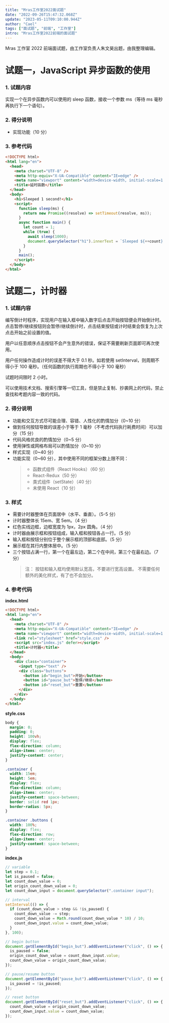 ```yaml
---
title: "Mras工作室2022面试题"
date: "2022-09-26T15:47:32.068Z"
update: "2023-05-11T09:10:00.944Z"
author: "Cael"
tags: ["面试题", "前端", "工作室"]
intro: "Mras工作室2022前端的面试题"
---
```


Mras 工作室 2022 前端面试题，由工作室负责人朱文昊出题，由我整理编辑。

# 试题一，JavaScript 异步函数的使用

### 1. 试题内容

实现一个在异步函数内可以使用的 sleep 函数，接收一个参数 ms（等待 ms 毫秒再执行下一个语句）。

### 2. 得分说明

- 实现功能（10 分）

### 3. 参考代码

```html
<!DOCTYPE html>
<html lang="en">
  <head>
    <meta charset="UTF-8" />
    <meta http-equiv="X-UA-Compatible" content="IE=edge" />
    <meta name="viewport" content="width=device-width, initial-scale=1.0" />
    <title>延时函数</title>
  </head>
  <body>
    <h1>Sleeped 1 second!</h1>
    <script>
      function sleep(ms) {
        return new Promise((resolve) => setTimeout(resolve, ms));
      }
      async function main() {
        let count = 1;
        while (true) {
          await sleep(1000);
          document.querySelector("h1").innerText = `Sleeped ${++count} seconds!`;
        }
      }
      main();
    </script>
  </body>
</html>
```

# 试题二，计时器

### 1. 试题内容

编写倒计时程序，实现用户在输入框中输入数字后点击开始按钮便会开始倒计时。点击暂停/继续按钮则会暂停/继续倒计时，点击结束按钮或计时结束会恢复为上次点击开始之前设置的值。

用户以任意顺序点击按钮不会产生意外的错误，保证不需要刷新页面即可再次使用。

用户任何操作造成计时的误差不得大于 0.1 秒。如若使用 setInterval，则周期不得小于 100 毫秒。（任何函数的执行周期也不得小于 100 毫秒）

试题时间限时 2 小时。

可以使用技术文档、搜索引擎等一切工具，但是禁止复制、抄袭网上的代码，禁止查找和考题内容一致的代码。

### 2. 得分说明

- 功能和交互方式尽可能合理、容错、人性化的酌情加分（0~10 分）
- 做到任何按钮导致的误差小于等于 1 毫秒（不考虑代码执行耗费时间）可以加分（15 分）
- 代码风格优良的酌情加分（0~5 分）
- 使用弹性或网格布局可以酌情加分（0~10 分）
- 样式实现（0~40 分）
- 功能实现（0~60 分），其中使用不同的框架分数上限不同：
  > - 函数式组件（React Hooks）（60 分）
  > - React-Redux（50 分）
  > - 类式组件（setState）（40 分）
  > - 未使用 React（10 分）

### 3. 样式

- 需要计时器整体在页面居中（水平、垂直）。（5-5 分）
- 计时器整体长 15em、宽 5em。（4 分）
- 红色实线边框，边框宽度为 1px，2px 圆角。（4 分）
- 计时器由展示框和按钮组成，输入框和按钮各占一行。（5 分）
- 输入框和按钮分别位于整个展示框的顶部和底部。（5 分）
- 展示框在其行内整体居中。（5 分）
- 三个按钮占满一行，第一个在最左边，第二个在中间，第三个在最右边。（7 分）
  > 注： 按钮和输入框均使用默认宽高，不要进行宽高设置。
  > 不需要任何额外的美化样式，有了也不会加分。

### 4. 参考代码

**index.html**

```html
<!DOCTYPE html>
<html lang="en">
  <head>
    <meta charset="UTF-8" />
    <meta http-equiv="X-UA-Compatible" content="IE=edge" />
    <meta name="viewport" content="width=device-width, initial-scale=1.0" />
    <link rel="stylesheet" href="style.css" />
    <script src="index.js" defer></script>
    <title>计时器</title>
  </head>
  <body>
    <div class="container">
      <input type="text" />
      <div class="buttons">
        <button id="begin_but">开始</button>
        <button id="pause_but">暂停/继续</button>
        <button id="reset_but">重置</button>
      </div>
    </div>
  </body>
</html>
```

**style.css**

```css
body {
  margin: 0;
  padding: 0;
  height: 100vh;
  display: flex;
  flex-direction: column;
  align-items: center;
  justify-content: center;
}

.container {
  width: 15em;
  height: 5em;
  display: flex;
  flex-direction: column;
  align-items: center;
  justify-content: space-between;
  border: solid red 1px;
  border-radius: 5px;
}

.container .buttons {
  width: 100%;
  display: flex;
  flex-direction: row;
  align-items: center;
  justify-content: space-between;
}
```

**index.js**

```js
// variable
let step = 0.1;
let is_paused = false;
let count_down_value = 0;
let origin_count_down_value = 0;
let count_down_input = document.querySelector(".container input");

// interval
setInterval(() => {
  if (count_down_value > step && !is_paused) {
    count_down_value -= step;
    count_down_value = Math.round(count_down_value * 10) / 10;
    count_down_input.value = count_down_value;
  }
}, 100);

// begin button
document.getElementById("begin_but").addEventListener("click", () => {
  is_paused = false;
  origin_count_down_value = count_down_input.value;
  count_down_value = origin_count_down_value;
});

// pause/resume button
document.getElementById("pause_but").addEventListener("click", () => {
  is_paused = !is_paused;
});

// reset button
document.getElementById("reset_but").addEventListener("click", () => {
  count_down_value = origin_count_down_value;
  count_down_input.value = count_down_value;
});
```
